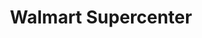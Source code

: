 ---
title: "Walmart Supercenter"
url: /puyallup/walmart-supercenter-meridian-east/
shop: Supermarkt
---